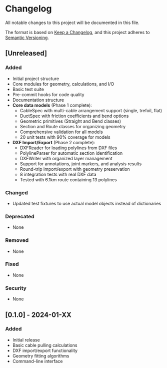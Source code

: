 # Changelog

All notable changes to this project will be documented in this file.

The format is based on [Keep a Changelog](https://keepachangelog.com/en/1.0.0/),
and this project adheres to [Semantic Versioning](https://semver.org/spec/v2.0.0.html).

## [Unreleased]

### Added
- Initial project structure
- Core modules for geometry, calculations, and I/O
- Basic test suite
- Pre-commit hooks for code quality
- Documentation structure
- **Core data models** (Phase 1 complete):
  - CableSpec with multi-cable arrangement support (single, trefoil, flat)
  - DuctSpec with friction coefficients and bend options
  - Geometric primitives (Straight and Bend classes)
  - Section and Route classes for organizing geometry
  - Comprehensive validation for all models
  - 20 unit tests with 90% coverage for models
- **DXF Import/Export** (Phase 2 complete):
  - DXFReader for loading polylines from DXF files
  - PolylineParser for automatic section identification
  - DXFWriter with organized layer management
  - Support for annotations, joint markers, and analysis results
  - Round-trip import/export with geometry preservation
  - 8 integration tests with real DXF data
  - Tested with 6.1km route containing 13 polylines

### Changed
- Updated test fixtures to use actual model objects instead of dictionaries

### Deprecated
- None

### Removed
- None

### Fixed
- None

### Security
- None

## [0.1.0] - 2024-01-XX

### Added
- Initial release
- Basic cable pulling calculations
- DXF import/export functionality
- Geometry fitting algorithms
- Command-line interface
